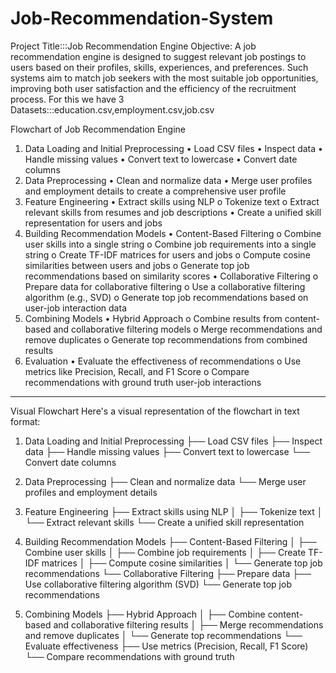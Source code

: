 # Job-Recommendation-System

Project Title:::Job Recommendation Engine
Objective:  A job recommendation engine is designed to suggest relevant job postings to users based on their profiles, skills, experiences, and preferences. Such systems aim to match job seekers with the most suitable job opportunities, improving both user satisfaction and the efficiency of the recruitment process. 
For this we have 3 Datasets:::education.csv,employment.csv,job.csv

Flowchart of Job Recommendation Engine
1. Data Loading and Initial Preprocessing
•	Load CSV files
•	Inspect data
•	Handle missing values
•	Convert text to lowercase
•	Convert date columns
2. Data Preprocessing
•	Clean and normalize data
•	Merge user profiles and employment details to create a comprehensive user profile
3. Feature Engineering
•	Extract skills using NLP
o	Tokenize text
o	Extract relevant skills from resumes and job descriptions
•	Create a unified skill representation for users and jobs
4. Building Recommendation Models
•	Content-Based Filtering
o	Combine user skills into a single string
o	Combine job requirements into a single string
o	Create TF-IDF matrices for users and jobs
o	Compute cosine similarities between users and jobs
o	Generate top job recommendations based on similarity scores
•	Collaborative Filtering
o	Prepare data for collaborative filtering
o	Use a collaborative filtering algorithm (e.g., SVD)
o	Generate top job recommendations based on user-job interaction data
5. Combining Models
•	Hybrid Approach
o	Combine results from content-based and collaborative filtering models
o	Merge recommendations and remove duplicates
o	Generate top recommendations from combined results
6. Evaluation
•	Evaluate the effectiveness of recommendations
o	Use metrics like Precision, Recall, and F1 Score
o	Compare recommendations with ground truth user-job interactions
________________________________________
Visual Flowchart
Here's a visual representation of the flowchart in text format:
1. Data Loading and Initial Preprocessing
   ├── Load CSV files
   ├── Inspect data
   ├── Handle missing values
   ├── Convert text to lowercase
   └── Convert date columns

2. Data Preprocessing
   ├── Clean and normalize data
   └── Merge user profiles and employment details

3. Feature Engineering
   ├── Extract skills using NLP
   │    ├── Tokenize text
   │    └── Extract relevant skills
   └── Create a unified skill representation

4. Building Recommendation Models
   ├── Content-Based Filtering
   │    ├── Combine user skills
   │    ├── Combine job requirements
   │    ├── Create TF-IDF matrices
   │    ├── Compute cosine similarities
   │    └── Generate top job recommendations
   └── Collaborative Filtering
        ├── Prepare data
        ├── Use collaborative filtering algorithm (SVD)
        └── Generate top job recommendations

5. Combining Models
   ├── Hybrid Approach
   │    ├── Combine content-based and collaborative filtering results
   │    ├── Merge recommendations and remove duplicates
   │    └── Generate top recommendations
   └── Evaluate effectiveness
        ├── Use metrics (Precision, Recall, F1 Score)
        └── Compare recommendations with ground truth
